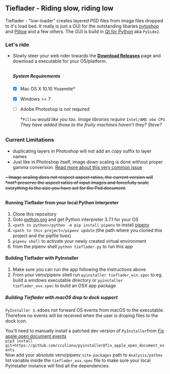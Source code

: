 ## Tieflader - Riding slow, riding low

Tieflader - "low-loader" creates layered PSD files from image files dropped
to it's load bed. 
It really is just a GUI for the outstanding libaries 
<a href="https://github.com/mdboom/pytoshop">pytoshop</a> and 
<a href="https://pillow.readthedocs.io/">Pillow</a> 
and a few others. The GUI is build in 
<a href="https://www.qt.io/qt-for-python">Qt for Python</a> aka `PySide2`. 


### Let's ride
  - Slowly steer your web rider towards the
    <b> <a href="https://github.com/tappi287/tieflader/releases/latest">Download Releases</a></b>
    page and download a executable for your OS/platform.
    
    ##
    
    ##### System Requirements
    - [x] Mac OS X 10.10 Yosemite*
    - [x] Windows >= 7
    - [ ] Adobe Photoshop is *not* required

        *`Pillow` *would like you too. Image libraries require* 
        `Intel/AMD x64 CPU` 
        *They have added those to the 
        fruity machines haven't they? Steve?*
##

### Current Limitations
  - duplicating layers in Photoshop will not add an _copy_ suffix to layer names
  - Just like in Photoshop itself, image down scaling is done without 
  proper gamma conversion. <a href="http://entropymine.com/imageworsener/gamma/">
  Read more about this very common issue
  </a>
  <del>- Image scaling does not respect aspect ratios, the current version will
  *not* preserve the aspect ratios of input images and forcefully scale
  everything to the size you have set for the Psd document.</del>

##

#### Running Tieflader from your local Python Interpreter
1. Clone this repository
2. Goto <a href="https://python.org">python.org</a> and get Python interpreter 3.7.1 for your OS
3. `<path to python>/python -m pip install pipenv` to install <a href="https://pipenv.readthedocs.io/">pipenv</a>
4. `<path to this project>/pipenv update` (the path where you cloned this project and the pipfile lives)
5. `pipenv shell` to activate your newly created virtual environment
6. from the pipenv shell `python tieflader.py` to run this app


#### Building Tieflader with PyInstaller
1. Make sure you can run the app following the instructions above
2. From your venv/pipenv shell run `pyinstaller tieflader_win.spec`
   to eg. build a windows executable directory or `pyinstaller tieflader_osx.spec`
   to build an OSX app package


##### Building Tieflader with macOS drop to dock support
`PyInstaller 3.4`does not forward OS events from macOS to the executable. Therefore no events will be received when the user is droping files to the dock icon.

You'll need to manually install a patched dev version of `PyInstaller`from <a href="https://github.com/cculianu/pyinstaller/tree/fix_apple_open_document_events">Fix apple open document events</a><br/>
`pip3 install git+https://github.com/cculianu/pyinstaller@fix_apple_open_document_events`<br/>
Now add your absolute venv/pipenv `site-packages` path to `Analysis/pathex` list variable inside the `tieflader_osx.spec` file to make sure your local PyInstaller instance will find all the dependencies.
